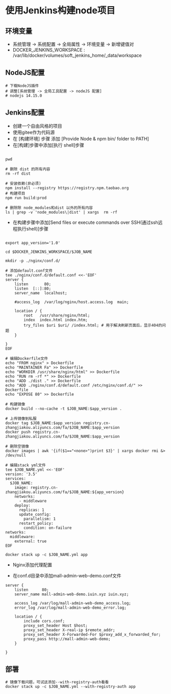 # 使用Jenkins构建node项目

## 环境变量

- 系统管理 -> 系统配置 -> 全局属性 -> 环境变量 -> 新增键值对
- DOCKER_JENKINS_WORKSPACE : /var/lib/docker/volumes/soft_jenkins_home/_data/workspace

## NodeJS配置

```shell
# 下载NodeJS插件
# 调整[系统管理 -> 全局工具配置 -> nodeJS 配置]
# nodejs 14.15.0
```

## Jenkins配置

- 创建一个自由风格的项目
- 使用gitee作为代码源
- 在 [构建环境] 步骤 添加 [Provide Node & npm bin/ folder to PATH]
- 在[构建]步骤中添加[执行 shell]步骤

```shell

pwd

# 删除 dist 的所有内容
rm -rf dist

# 安装依赖(非必须)
npm install --registry https://registry.npm.taobao.org
# 构建项目
npm run build:prod

# 删除除 node_modules和dist 以外的所有内容
ls | grep -v 'node_modules\|dist' | xargs  rm -rf

```

- 在构建步骤中添加[Send files or execute commands over SSH(通过ssh远程执行shell)]步骤

```shell

export app_version='1.0'

cd $DOCKER_JENKINS_WORKSPACE/$JOB_NAME

mkdir -p ./nginx/conf.d/

# 添加default.conf文件
tee ./nginx/conf.d/default.conf <<-'EOF'
server {
    listen       80;
    listen  [::]:80;
    server_name  localhost;

    #access_log  /var/log/nginx/host.access.log  main;

    location / {
        root   /usr/share/nginx/html;
        index  index.html index.htm;
        try_files $uri $uri/ /index.html; # 用于解决刷新页面后，显示404的问题
    }

}
EOF

# 编辑Dockerfile文件
echo "FROM nginx" > Dockerfile
echo "MAINTAINER Fa" >> Dockerfile
echo "WORKDIR /usr/share/nginx/html" >> Dockerfile
echo "RUN rm -rf *" >> Dockerfile
echo "ADD ./dist ." >> Dockerfile
echo "ADD ./nginx/conf.d/default.conf /etc/nginx/conf.d/" >> Dockerfile
echo "EXPOSE 80" >> Dockerfile

# 构建镜像
docker build --no-cache -t $JOB_NAME:$app_version .

# 上传镜像到私服
docker tag $JOB_NAME:$app_version registry.cn-zhangjiakou.aliyuncs.com/fa/$JOB_NAME:$app_version
docker push registry.cn-zhangjiakou.aliyuncs.com/fa/$JOB_NAME:$app_version

# 删除空镜像
docker images | awk '{if($1=="<none>")print $3}' | xargs docker rmi &> /dev/null

# 编辑stack yml文件
tee $JOB_NAME.yml <<-'EOF'
version: '3.5'
services:
  $JOB_NAME:
    image: registry.cn-zhangjiakou.aliyuncs.com/fa/$JOB_NAME:${app_version}
    networks:
      - middleware
    deploy:
      replicas: 1
      update_config:
        parallelism: 1
      restart_policy:
        condition: on-failure
networks:
  middleware:
    external: true
EOF

docker stack up -c $JOB_NAME.yml app

```

- Nginx添加代理配置

- 在conf.d目录中添加mall-admin-web-demo.conf文件

```shell
server {
    listen      80;
    server_name mall-admin-web-demo.iuin.xyz iuin.xyz;

    access_log /var/log/mall-admin-web-demo_access.log;
    error_log /var/log/mall-admin-web-demo_error.log;

    location / {
        include cors.conf;
        proxy_set_header Host $host;
        proxy_set_header X-real-ip $remote_addr;
        proxy_set_header X-Forwarded-For $proxy_add_x_forwarded_for;
        proxy_pass http://mall-admin-web-demo;
    }

}

```

## 部署

```shell
# 镜像下载问题，可试这添加--with-registry-auth看看
docker stack up -c $JOB_NAME.yml --with-registry-auth app

```
